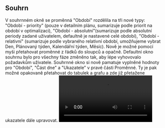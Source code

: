﻿---
categories: [fenix]
layout: fenix
---
## Souhrn
V souhrnném okně se proměnná  &quot;Období&quot; rozdělila na tři nové typy: "Období - priority" (pouze v detailním plánu, sumarizuje podle priorit na období v optimalizaci), 
"Období - absolutní"(sumarizuje podle absolutní periody zadané uživatelem, defaultně je nastavené celé období), 
"Období - relativní" (sumarizuje podle vybraného relativní období, umožňujeme vybrat Den, Plánovaný týden, Kalendářní týden, Měsíc). 
Nově je možné pomocí myši přetahovat proměnné z řádků do sloupců a opačně. 
Defaultní okno souhrnu bylo pro všechny fáze změněno tak, aby lépe vyhovovalo požadavkům uživatele.
Souhrnné okno si nově pamatuje vyplněné hodnoty pro "Období", "Část dne" a "Ukazatele" v pravé části Proměnné. 
Ty je pak možné opakovaně přetahovat do tabulek a grafu a zde již přetažene ukazatele dále upravovat.
<video src="{{site.url}}/data/summary.mp4" type="video/mp4" controls></video>
